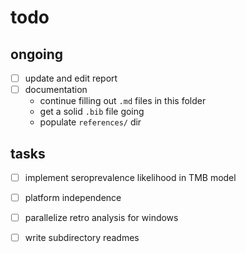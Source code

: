 # todo

## ongoing 

- [ ] update and edit report
- [ ] documentation
  + continue filling out `.md` files in this folder
  + get a solid `.bib` file going
  + populate `references/` dir 

## tasks

- [ ] implement seroprevalence likelihood in TMB model
- [ ] platform independence
- [ ] parallelize retro analysis for windows
- [ ] write subdirectory readmes

